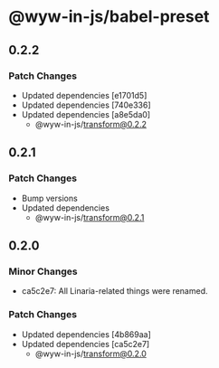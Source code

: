 # @wyw-in-js/babel-preset

## 0.2.2

### Patch Changes

- Updated dependencies [e1701d5]
- Updated dependencies [740e336]
- Updated dependencies [a8e5da0]
  - @wyw-in-js/transform@0.2.2

## 0.2.1

### Patch Changes

- Bump versions
- Updated dependencies
  - @wyw-in-js/transform@0.2.1

## 0.2.0

### Minor Changes

- ca5c2e7: All Linaria-related things were renamed.

### Patch Changes

- Updated dependencies [4b869aa]
- Updated dependencies [ca5c2e7]
  - @wyw-in-js/transform@0.2.0
